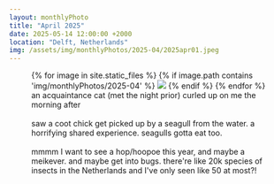 ```yaml
---
layout: monthlyPhoto
title: "April 2025"
date: 2025-05-14 12:00:00 +2000
location: "Delft, Netherlands"
img: /assets/img/monthlyPhotos/2025-04/2025apr01.jpeg
---
```


<figure class="monthly-photos">
    <div class="carousel">
        <div class="carousel__wrapper">
        {% for image in site.static_files %}
            {% if image.path contains 'img/monthlyPhotos/2025-04' %}
             <img class="carousel__photo" src="{{ site.baseurl }}{{image.path}}">
            {% endif %}
        {% endfor %}
        </div>
    </div>
    <figcaption class="monthly-photos__caption">
        an acquaintance cat (met the night prior) curled up on me the morning after
        <br>
        <br>
        saw a coot chick get picked up by a seagull from the water. a horrifying shared experience. seagulls gotta eat too.
        <br>
        <br>
        mmmm I want to see a hop/hoopoe this year, and maybe a meikever. and maybe get into bugs. there're like 20k species of insects in the Netherlands and I've only seen like 50 at most?!
    </figcaption>
</figure>

